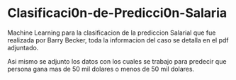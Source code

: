 # Clasificaci0n-de-Predicci0n-Salaria

Machine Learning para la clasificacion de la prediccion Salarial que fue realizada por Barry Becker, toda la informacion del caso se detalla en el pdf
adjuntado.

Asi mismo se adjunto los datos con los cuales se trabajo para predecir que persona gana mas de 50 mil dolares o menos de 50 mil dolares.
